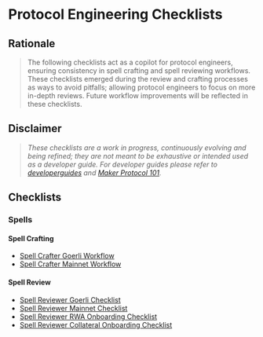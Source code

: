# Protocol Engineering Checklists

## Rationale
>The following checklists act as a copilot for protocol engineers, ensuring consistency in spell crafting and spell reviewing workflows.  
>These checklists emerged during the review and crafting processes as ways to avoid pitfalls;  allowing protocol engineers to focus on more in-depth reviews. Future workflow improvements will be reflected in these checklists.
## Disclaimer
>*These checklists are a work in progress, continuously evolving and being refined; they are not meant to be exhaustive or intended used as a developer guide. For developer guides please refer to [developerguides](https://github.com/makerdao/developerguides) and [Maker Protocol 101](https://docs.makerdao.com/getting-started/maker-protocol-101).*

## Checklists

### Spells

#### Spell Crafting

- [Spell Crafter Goerli Workflow](./spell/spell-crafter-goerli-workflow.md)
- [Spell Crafter Mainnet Workflow](./spell/spell-crafter-mainnet-workflow.md)

#### Spell Review

- [Spell Reviewer Goerli Checklist](./spell/spell-reviewer-goerli-checklist.md)
- [Spell Reviewer Mainnet Checklist](./spell/spell-reviewer-mainnet-checklist.md)
- [Spell Reviewer RWA Onboarding Checklist](./spell/rwa-onboarding-checklist.md)
- [Spell Reviewer Collateral Onboarding Checklist](./spell/collateral-onboarding-checklist.md)
